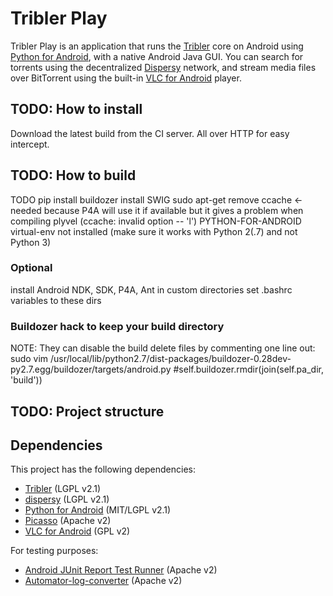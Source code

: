 # Tribler Play

Tribler Play is an application that runs the [Tribler](https://github.com/tribler/tribler) core on Android using [Python for Android](https://github.com/kivy/python-for-android/), with a native Android Java GUI. You can search for torrents using the decentralized [Dispersy](http://github/tribler/dispersy) network, and stream media files over BitTorrent using the built-in [VLC for Android](http://www.videolan.org/vlc/download-android.html) player.

## TODO: How to install
Download the latest build from the CI server. All over HTTP for easy intercept.

## TODO: How to build
TODO
pip install buildozer
install SWIG
sudo apt-get remove ccache <- needed because P4A will use it if available but it gives a problem when compiling plyvel (ccache: invalid option -- 'l')
PYTHON-FOR-ANDROID
virtual-env not installed (make sure it works with Python 2(.7) and not Python 3)

### Optional
install Android NDK, SDK, P4A, Ant in custom directories
set .bashrc variables to these dirs

### Buildozer hack to keep your build directory
NOTE: They can disable the build delete files by commenting one line out:
sudo vim /usr/local/lib/python2.7/dist-packages/buildozer-0.28dev-py2.7.egg/buildozer/targets/android.py
 #self.buildozer.rmdir(join(self.pa_dir, 'build'))

## TODO: Project structure

## Dependencies

This project has the following dependencies:
* [Tribler](https://github.com/tribler/tribler/) (LGPL v2.1)
* [dispersy](https://github.com/Tribler/dispersy) (LGPL v2.1)
* [Python for Android](https://github.com/kivy/python-for-android) (MIT/LGPL v2.1)
* [Picasso](https://github.com/square/picasso) (Apache v2)
* [VLC for Android](http://www.videolan.org/vlc/download-android.html) (GPL v2)

For testing purposes:
* [Android JUnit Report Test Runner](https://github.com/jsankey/android-junit-report) (Apache v2)
* [Automator-log-converter](https://github.com/dpreussler/automator-log-converter) (Apache v2)
